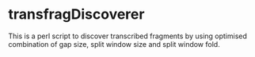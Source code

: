 transfragDiscoverer
===================

This is a perl script to discover transcribed fragments by using optimised combination of gap size, split window size and split window fold.
